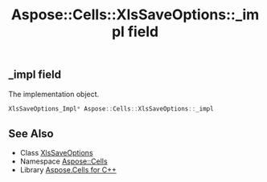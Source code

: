 ﻿---
title: Aspose::Cells::XlsSaveOptions::_impl field
linktitle: _impl
second_title: Aspose.Cells for C++ API Reference
description: 'Aspose::Cells::XlsSaveOptions::_impl field. The implementation object in C++.'
type: docs
weight: 1000
url: /cpp/aspose.cells/xlssaveoptions/_impl/
---
## _impl field


The implementation object.

```cpp
XlsSaveOptions_Impl* Aspose::Cells::XlsSaveOptions::_impl
```

## See Also

* Class [XlsSaveOptions](../)
* Namespace [Aspose::Cells](../../)
* Library [Aspose.Cells for C++](../../../)
